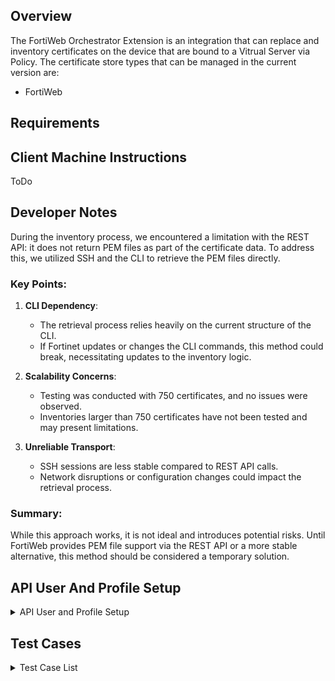 ## Overview

The FortiWeb Orchestrator Extension is an integration that can replace and inventory certificates on the device that are bound to a Vitrual Server via Policy.  The certificate store types that can be managed in the current version are: 

* FortiWeb

## Requirements


## Client Machine Instructions

ToDo


## Developer Notes

During the inventory process, we encountered a limitation with the REST API: it does not return PEM files as part of the certificate data. To address this, we utilized SSH and the CLI to retrieve the PEM files directly.

### Key Points:
1. **CLI Dependency**: 
   - The retrieval process relies heavily on the current structure of the CLI.
   - If Fortinet updates or changes the CLI commands, this method could break, necessitating updates to the inventory logic.

2. **Scalability Concerns**: 
   - Testing was conducted with 750 certificates, and no issues were observed.
   - Inventories larger than 750 certificates have not been tested and may present limitations.

3. **Unreliable Transport**: 
   - SSH sessions are less stable compared to REST API calls.
   - Network disruptions or configuration changes could impact the retrieval process.

### Summary:
While this approach works, it is not ideal and introduces potential risks. Until FortiWeb provides PEM file support via the REST API or a more stable alternative, this method should be considered a temporary solution.

## API User And Profile Setup

<details>
<summary>API User and Profile Setup</summary>

This document outlines the security configuration for the FortiWeb API integration with the Keyfactor Orchestrator. The API profile, `ApiProfile`, has been configured to grant minimal access while ensuring the orchestrator has the necessary permissions to perform its functions.

### API Profile: `ApiProfile`

The `ApiProfile` is configured with the following permissions:

#### Access Control Permissions
The table below specifies the permissions granted to the API profile for each area of the FortiWeb system:

| **Access Control**                     | **Permissions**  |
|----------------------------------------|------------------|
| Maintenance                            | None             |
| System Configuration                   | Read-Write       |
| Network Configuration                  | None             |
| Log & Report                           | None             |
| Auth Users                             | None             |
| Server Policy Configuration            | Read-Write       |
| Web Protection Configuration           | None             |
| Machine Learning Configuration         | None             |
| Web Anti-Defacement Management         | None             |
| Web Vulnerability Scan Configuration   | None             |

#### Description of Permissions
- **None**: No access to the specified area.
- **Read-Only**: The user can view configurations but cannot make changes.
- **Read-Write**: The user can view and modify configurations.

#### Key Permissions for Integration
1. **System Configuration**: Grants the orchestrator the ability to manage system settings required for certificate deployment and system integration.
2. **Server Policy Configuration**: Allows the orchestrator to manage server policies, ensuring secure and efficient traffic handling.

### Security Best Practices
- Limit the use of the `ApiProfile` to only the Keyfactor Orchestrator account.
- Regularly audit API profile usage and permissions to ensure alignment with the principle of least privilege.
- Enable logging for API activity to monitor orchestrator interactions with the FortiWeb system.

### Integration Checklist
1. Create the `ApiProfile` in the FortiWeb system with the permissions listed above.
2. Assign the profile to the user account that the Keyfactor Orchestrator will use for authentication.
3. Verify that the orchestrator can access and modify only the required areas (System Configuration and Server Policy Configuration).
4. Perform a functionality test to ensure the orchestrator can complete all necessary operations without encountering permission errors.

By following this configuration, the Keyfactor Orchestrator will have secure and functional access to integrate with the FortiWeb system effectively.

For additional guidance, consult the FortiWeb and Keyfactor documentation or reach out to your administrator.

# API User Field Descriptions for FortiWeb Integration

This document explains the key fields required for API user authentication when integrating with FortiWeb.

---

## **API User Field Descriptions**

### 1. **`username`**
- **Definition**: The username of the FortiWeb API account.
- **Purpose**: Identifies the specific user accessing the FortiWeb API.
- **Details**: This username should belong to a user account configured in FortiWeb with an associated API profile that has the necessary permissions for the integration.
- **Example**:
  ```admin```

---

### 2. **`password`**
- **Definition**: The password associated with the username for authentication.
- **Purpose**: Used to securely authenticate the API user and ensure access control.
- **Details**: Ensure the password is strong and stored securely (e.g., encrypted storage or environment variables).
- **Example**:
  ```P@ssw0rd123!```

---

### 3. **`vdom` (ADOM Name)**
- **Definition**: The **Administrative Domain (ADOM)** or **Virtual Domain (VDOM)** name in the FortiWeb system.
- **Purpose**: Specifies the administrative or virtual domain within the FortiWeb system that the API user is targeting.
  - **ADOMs (Administrative Domains)**: Used in FortiManager environments to manage multiple instances of FortiWeb. ADOMs isolate administrative control between teams or environments.
  - **VDOMs (Virtual Domains)**: Virtualization feature in FortiWeb to segment and isolate configurations or policies within a single appliance.
- **When Required**: If the FortiWeb appliance is configured with multiple ADOMs or VDOMs, this field directs the API user to the correct domain. If no ADOMs/VDOMs are configured, use `"root"`.
- **Example**:
  ```Production_ADOM```

---

### **Best Practices**

#### 1. **Username & Password Security**
- Use a dedicated API user account with minimal permissions.
- Store credentials securely using encrypted storage or environment variables.
- Regularly rotate passwords and follow your organization's security policies.

#### 2. **VDOM/ADOM Selection**
- Ensure the `vdom` value corresponds to the correct administrative or virtual domain in your FortiWeb system.
- For single-domain systems, use the default value: `"root"`.

#### 3. **Audit Access**
- Regularly review and audit API user activity to ensure security and compliance.
</details>

## Test Cases

<details>
<summary>Test Case List</summary>

| Test Case | Description                                                                                     | Parameters                                                                                                                                                  | Expected Result                                                                                      | Actual Result                                                                    | Pass/Fail| Screenshot  |
|-----------|-------------------------------------------------------------------------------------------------|-------------------------------------------------------------------------------------------------------------------------------------------------------------|------------------------------------------------------------------------------------------------------|----------------------------------------------------------------------------------|----------|-------------|
| TC1       | Add certificate with no existing bindings and no overwrite.                                     | `managementtype=add`, `overwrite=false`, `certalias=www.tc1.com`                                                                                                 | Operation should not proceed since there are no existing bindings for the certificate.             | Operation did not proceed since there are no existing bindings for the certificate | Pass     | ![](Images/TC1.gif) |
| TC2       | Add certificate with no existing bindings and overwrite enabled.                                | `managementtype=add`, `overwrite=true`, `certalias=www.tc2.com`                                                                                                  | Operation should not proceed even with overwrite, as there are no existing bindings.               | Operation did not proceed since there are no existing bindings for the certificate | Pass     | ![](Images/TC2.gif) |
| TC3       | Replace a certificate bound to multiple policies.                                               | `managementtype=add`, `overwrite=true`, `certalias=www.testerdomain82.com`                                                                                              | Certificate should be replaced across all policies it is bound to.                                  | Certificate was replaced across all policies it is bound to.        | Pass | ![](Images/TC3.gif) |
| TC4       | Replace a certificate bound to a single policy.                                                 | `managementtype=add`, `overwrite=true`, `certalias=www.testerdomain1.com`                                                                                              | Certificate should be replaced in the single policy it is bound to.                                 | Certificate was replaced in the single policy it is bound to        | Pass | ![](Images/TC4.gif) |
| TC5       | Attempt to replace a certificate bound to a single policy without overwrite enabled.            | `managementtype=add`, `overwrite=false`, `certalias=www.testerdomain2.com`                                                                                             | Operation should fail with a message indicating overwrite is needed.                                | Operation failed with a message indicating overwrite is needed.        | Pass| ![](Images/TC5.gif) |
| TC6       | Inventory test to list only bound certificates.                                                 | `casename=Inventory`, `storepath=/`, `clientmachine=20.10.138.208:8443` 															                         | Should return a list of two bound certificates.                                                     | Returned a list of the two bound certificates       | Pass | ![](Images/TC6.gif) |
| TC7       | Test error handling with an invalid client machine.                                             | `casename=Inventory`, `storepath=/`, `clientmachine=20.10.138.211:8443`                      | Should return a reasonable error indicating the client machine is invalid.                          | Did return a reasonable error indicating the client machine is invalid.        | Pass| ![](Images/TC7.gif) |

</details>
